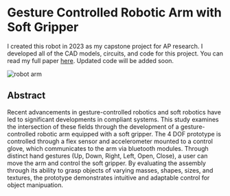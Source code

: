 # Gesture Controlled Robotic Arm with Soft Gripper
I created this robot in 2023 as my capstone project for AP research. I developed all of the CAD models, circuits, and code for this project. You can read my full paper [here](https://drive.google.com/file/d/17gPBG57szYIo_FCaEM4oOgyOc0TMDgdH/view?usp=sharing). Updated code will be added soon.

![robot arm](https://github.com/user-attachments/assets/8a4c288e-e3f0-4512-9cb5-c02188f5aa6b)

## Abstract
Recent advancements in gesture-controlled robotics and soft robotics have led to significant developments in compliant systems. This study examines the intersection of these fields through the development of a gesture-controlled robotic arm equipped with a soft gripper. The 4 DOF prototype is controlled through a flex sensor and accelerometer mounted to a control glove, which communicates to the arm via bluetooth modules. Through distinct hand gestures (Up, Down, Right, Left, Open, Close), a user can move the arm and control the soft gripper. By evaluating the assembly through its ability to grasp objects of varying masses, shapes, sizes, and textures, the prototype demonstrates intuitive and adaptable control for object manipuation.
